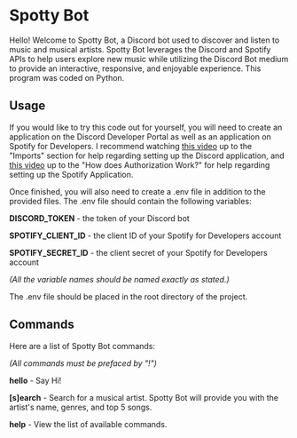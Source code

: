 # Spotty Bot

Hello! Welcome to Spotty Bot, a Discord bot used to discover and listen to music and musical artists. Spotty Bot leverages the Discord and Spotify APIs to help users explore new music while utilizing the Discord Bot medium to provide an interactive, responsive, and enjoyable experience. This program was coded on Python.

## Usage

If you would like to try this code out for yourself, you will need to create an application on the Discord Developer Portal as well as an application on Spotify for Developers.
I recommend watching [this video](https://www.youtube.com/watch?v=UYJDKSah-Ww) up to the "Imports" section for help regarding setting up the Discord application, and [this video](https://www.youtube.com/watch?v=WAmEZBEeNmg) up to the "How does Authorization Work?" for help regarding setting up the Spotify Application.

Once finished, you will also need to create a .env file in addition to the provided files. The .env file should contain the following variables:

**DISCORD_TOKEN** - the token of your Discord bot

**SPOTIFY_CLIENT_ID** - the client ID of your Spotify for Developers account

**SPOTIFY_SECRET_ID** - the client secret of your Spotify for Developers account

_(All the variable names should be named exactly as stated.)_

The .env file should be placed in the root directory of the project.

## Commands

Here are a list of Spotty Bot commands:

_(All commands must be prefaced by "!")_

**hello** - Say Hi!

**[s]earch** - Search for a musical artist. Spotty Bot will provide you with the artist's name, genres, and top 5 songs.

**help** - View the list of available commands.
